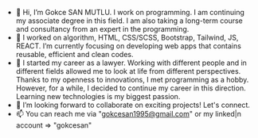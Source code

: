 - 👋 Hi, I’m Gokce SAN MUTLU. I work on programming. I am continuing my associate degree in this field. I am also taking a long-term course and consultancy from an expert in the programming. 
- 👀 I worked on algorithm, HTML, CSS/SCSS, Bootstrap, Tailwind, JS, REACT. I’m currently focusing on developing web apps that contains reusable, efficient and clean codes.
- 🌱 I started my career as a lawyer. Working with different people and in different fields allowed me to look at life from different perspectives. Thanks to my openness to innovations, I met programming as a hobby. However, for a while, I decided to continue my career in this direction. Learning new technologies is my biggest passion.
- 💞️ I’m looking forward to collaborate on exciting projects! Let's connect.
- 📫 You can reach me via "gokcesan1995@gmail.com" or my linked|n account => "gokcesan"

<!---
gokcesanmutlu/gokcesanmutlu is a ✨ special ✨ repository because its `README.md` (this file) appears on your GitHub profile.
You can click the Preview link to take a look at your changes.
--->
